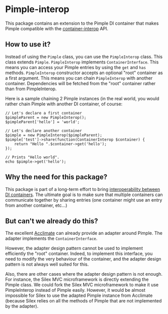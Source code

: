Pimple-interop
==============

This package contains an extension to the Pimple DI container that makes Pimple compatible with the [container-interop](https://github.com/container-interop/container-interop) API.

How to use it?
--------------
Instead of using the `Pimple` class, you can use the `PimpleInterop` class. This class extends `Pimple`.
`PimpleInterop` implements `ContainerInterface`. This means
you can access your Pimple entries by using the `get` and `has` methods.
`PimpleInterop` constructor accepts an optional "root" container as a first argument. This means you can chain `PimpleInterop` with
another container. Dependencies will be fetched from the "root" container rather than from PimpleInterop.

Here is a sample chaining 2 Pimple instances (in the real world, you would rather chain Pimple with another DI container,
of course:

```
// Let's declare a first container
$pimpleParent = new PimpleInterop();
$pimpleParent['hello'] = 'world';

// Let's declare another container
$pimple = new PimpleInterop($pimpleParent);
$pimple['test']->share(function(ContainerInterop $container) {
	return "Hello ".$container->get('hello');
});

// Prints "Hello world".
echo $pimple->get('hello');
```

Why the need for this package?
------------------------------
This package is part of a long-term effort to bring [interoperability between DI containers](https://github.com/container-interop/container-interop). The ultimate goal is to
make sure that multiple containers can communicate together by sharing entries (one container might use an entry from another
container, etc...)


But can't we already do this?
-----------------------------
The excellent [Acclimate](https://github.com/jeremeamia/acclimate-container) can already provide an adapter around Pimple.
The adapter implements the `ContainerInterface`.

However, the adapter design pattern cannot be used to implement efficiently the "root" container. Indeed, to implement
this interface, you need to modify the very behaviour of the container, and the adapter design pattern is not always well
suited for this. 

Also, there are other cases where the adapter design pattern is not enough. For instance, the Silex MVC microframework 
is directly extending the Pimple class. We could fork the Silex MVC microframework 
to make it use PimpleInterop instead of Pimple easily. However, it would be almost impossible for Silex 
to use the adapted Pimple instance from Acclimate (because Silex relies on all the methods of Pimple that are not implemented
by the adapter).
